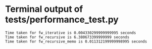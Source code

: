 # Terminal output of tests/performance_test.py
```
Time taken for fw_iterative is 0.004330299999999995 seconds
Time taken for fw_recursive is 6.380673399999999 seconds
Time taken for fw_recursive_memo is 0.011312199999998995 seconds
```